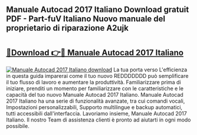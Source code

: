 ## Manuale Autocad 2017 Italiano Download gratuit PDF - Part-fuV Italiano Nuovo manuale del proprietario di riparazione A2ujk

# <h2><a href="http://dfc0dla.blite.top/?on=Manuale+Autocad+2017+Italiano">🔗Download 👉🔴 Manuale Autocad 2017 Italiano</a></h2>

[![Manuale Autocad 2017 Italiano download](https://i.imgur.com/lujVjoI.png)](http://dfc0dla.blite.top/?on=Manuale+Autocad+2017+Italiano)
La tua porta verso L'efficienza in questa guida imparerai come il tuo nuovo REDDDDDDD può semplificare il tuo flusso di lavoro e aumentare la produttività. Familiarizzare prima di iniziare, prenditi un momento per familiarizzare con le caratteristiche e le capacità del tuo nuovo Manuale Autocad 2017 Italiano. Manuale Autocad 2017 Italiano ha una serie di funzionalità avanzate, tra cui comandi vocali, Impostazioni personalizzabili, Supporto multilingue e backup automatici, tutti accessibili dall'interfaccia. Lavoriamo insieme, Manuale Autocad 2017 Italiano. Il nostro Team di assistenza clienti è pronto ad aiutarti in ogni modo possibile.
